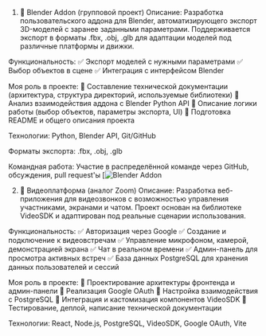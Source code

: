 1. 🎯 Blender Addon (групповой проект)
Описание: Разработка пользовательского аддона для Blender, автоматизирующего экспорт 3D-моделей с заранее заданными параметрами. Поддерживается экспорт в форматы .fbx, .obj, .glb для адаптации моделей под различные платформы и движки.

Функциональность:
✅ Экспорт моделей с нужными параметрами
✅ Выбор объектов в сцене
✅ Интеграция с интерфейсом Blender

Моя роль в проекте:
🔹 Составление технической документации (архитектура, структура директорий, используемые библиотеки)
🔹 Анализ взаимодействия аддона с Blender Python API
🔹 Описание логики работы (выбор объектов, параметры экспорта, UI)
🔹 Подготовка README и общего описания проекта

Технологии: Python, Blender API, Git/GitHub

Форматы экспорта: .fbx, .obj, .glb

Командная работа: Участие в распределённой команде через GitHub, обсуждения, pull request'ы
[![Blender Addon](.BP.jpg)


2. 🎥 Видеоплатформа (аналог Zoom)
Описание: Разработка веб-приложения для видеозвонков с возможностью управления участниками, экранами и чатом. Проект основан на библиотеке VideoSDK и адаптирован под реальные сценарии использования.

Функциональность:
✅ Авторизация через Google
✅ Создание и подключение к видеовстречам
✅ Управление микрофоном, камерой, демонстрацией экрана
✅ Чат в реальном времени
✅ Админ-панель для просмотра активных встреч
✅ База данных PostgreSQL для хранения данных пользователей и сессий

Моя роль в проекте:
🔹 Проектирование архитектуры фронтенда и админ-панели
🔹 Реализация Google OAuth
🔹 Настройка взаимодействия с PostgreSQL
🔹 Интеграция и кастомизация компонентов VideoSDK
🔹 Тестирование, деплой, написание технической документации

Технологии: React, Node.js, PostgreSQL, VideoSDK, Google OAuth, Vite
